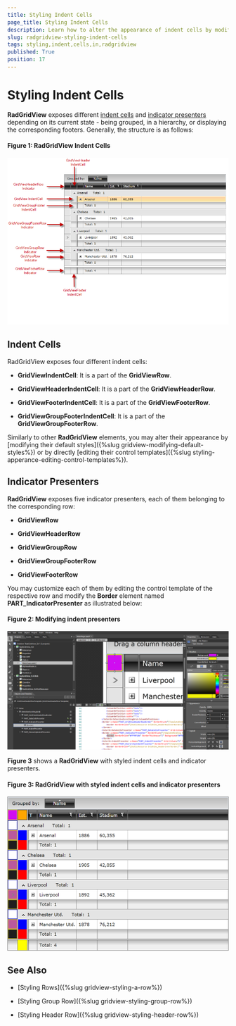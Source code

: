 ```yaml
---
title: Styling Indent Cells
page_title: Styling Indent Cells
description: Learn how to alter the appearance of indent cells by modifying their default styles or by directly editing their control templates.
slug: radgridview-styling-indent-cells
tags: styling,indent,cells,in,radgridview
published: True
position: 17
---
```


# Styling Indent Cells

__RadGridView__ exposes different [indent cells](#indent-cells) and [indicator presenters](#indicator-presenters) depending on its current state - being grouped, in a hierarchy, or displaying the corresponding footers. Generally, the structure is as follows:

#### __Figure 1: RadGridView Indent Cells__

![Telerik {{ site.framework_name }} DataGrid StyleIndicators1](images/RadGridView_StyleIndicators1.png)

## Indent Cells

RadGridView exposes four different indent cells:

* **GridViewIndentCell**: It is a part of the **GridViewRow**.

* **GridViewHeaderIndentCell**: It is a part of the **GridViewHeaderRow**.

* **GridViewFooterIndentCell**: It is a part of the **GridViewFooterRow**.

* **GridViewGroupFooterIndentCell**: It is a part of the **GridViewGroupFooterRow**.

Similarly to other __RadGridView__ elements, you may alter their appearance by [modifying their default styles]({%slug gridview-modifying-default-styles%}) or by directly [editing their control templates]({%slug styling-apperance-editing-control-templates%}).

## Indicator Presenters

__RadGridView__ exposes five indicator presenters, each of them belonging to the corresponding row:

* **GridViewRow**

* **GridViewHeaderRow**

* **GridViewGroupRow**

* **GridViewGroupFooterRow**

* **GridViewFooterRow**

You may customize each of them by editing the control template of the respective row and modify the **Border** element named **PART_IndicatorPresenter** as illustrated below:

#### __Figure 2: Modifying indent presenters__

![Telerik {{ site.framework_name }} DataGrid HeaderRowIndicator](images/RadGridView_HeaderRowIndicator.png)

**Figure 3** shows a __RadGridView__ with styled indent cells and indicator presenters.

#### __Figure 3: RadGridView with styled indent cells and indicator presenters__

![Telerik {{ site.framework_name }} DataGrid IndentCells2](images/RadGridView_IndentCells2.png)

## See Also

* [Styling Rows]({%slug gridview-styling-a-row%})

* [Styling Group Row]({%slug gridview-styling-group-row%})

* [Styling Header Row]({%slug gridview-styling-header-row%})
